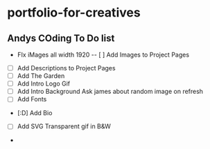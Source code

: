 # portfolio-for-creatives
## Andys COding To Do list
 
 - FIx iMages all width 1920
-- [ ]  Add Images to Project Pages
- [ ]  Add Descriptions to Project Pages
- [ ]  Add The Garden
- [ ]  Add Intro Logo Gif
- [ ]  Add Intro Background Ask james about random image on refresh 
- [ ]  Add Fonts
- [:D]  Add Bio
- [ ]  Add SVG Transparent gif in B&W
- 
